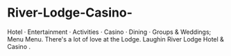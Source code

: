 # River-Lodge-Casino-
Hotel · Entertainment · Activities · Casino · Dining · Groups &amp; Weddings; Menu Menu. There's a lot of love at the Lodge. Laughin River Lodge Hotel &amp; Casino .
